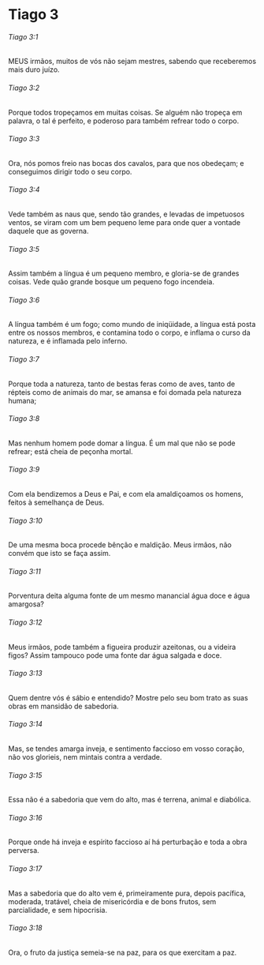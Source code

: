 # Tiago 3

###### Tiago 3:1

MEUS irmãos, muitos de vós não sejam mestres, sabendo que receberemos mais duro juízo.

###### Tiago 3:2

Porque todos tropeçamos em muitas coisas. Se alguém não tropeça em palavra, o tal é perfeito, e poderoso para também refrear todo o corpo.

###### Tiago 3:3

Ora, nós pomos freio nas bocas dos cavalos, para que nos obedeçam; e conseguimos dirigir todo o seu corpo.

###### Tiago 3:4

Vede também as naus que, sendo tão grandes, e levadas de impetuosos ventos, se viram com um bem pequeno leme para onde quer a vontade daquele que as governa.

###### Tiago 3:5

Assim também a língua é um pequeno membro, e gloria-se de grandes coisas. Vede quão grande bosque um pequeno fogo incendeia.

###### Tiago 3:6

A língua também é um fogo; como mundo de iniqüidade, a língua está posta entre os nossos membros, e contamina todo o corpo, e inflama o curso da natureza, e é inflamada pelo inferno.

###### Tiago 3:7

Porque toda a natureza, tanto de bestas feras como de aves, tanto de répteis como de animais do mar, se amansa e foi domada pela natureza humana;

###### Tiago 3:8

Mas nenhum homem pode domar a língua. É um mal que não se pode refrear; está cheia de peçonha mortal.

###### Tiago 3:9

Com ela bendizemos a Deus e Pai, e com ela amaldiçoamos os homens, feitos à semelhança de Deus.

###### Tiago 3:10

De uma mesma boca procede bênção e maldição. Meus irmãos, não convém que isto se faça assim.

###### Tiago 3:11

Porventura deita alguma fonte de um mesmo manancial água doce e água amargosa?

###### Tiago 3:12

Meus irmãos, pode também a figueira produzir azeitonas, ou a videira figos? Assim tampouco pode uma fonte dar água salgada e doce.

###### Tiago 3:13

Quem dentre vós é sábio e entendido? Mostre pelo seu bom trato as suas obras em mansidão de sabedoria.

###### Tiago 3:14

Mas, se tendes amarga inveja, e sentimento faccioso em vosso coração, não vos glorieis, nem mintais contra a verdade.

###### Tiago 3:15

Essa não é a sabedoria que vem do alto, mas é terrena, animal e diabólica.

###### Tiago 3:16

Porque onde há inveja e espírito faccioso aí há perturbação e toda a obra perversa.

###### Tiago 3:17

Mas a sabedoria que do alto vem é, primeiramente pura, depois pacífica, moderada, tratável, cheia de misericórdia e de bons frutos, sem parcialidade, e sem hipocrisia.

###### Tiago 3:18

Ora, o fruto da justiça semeia-se na paz, para os que exercitam a paz.

